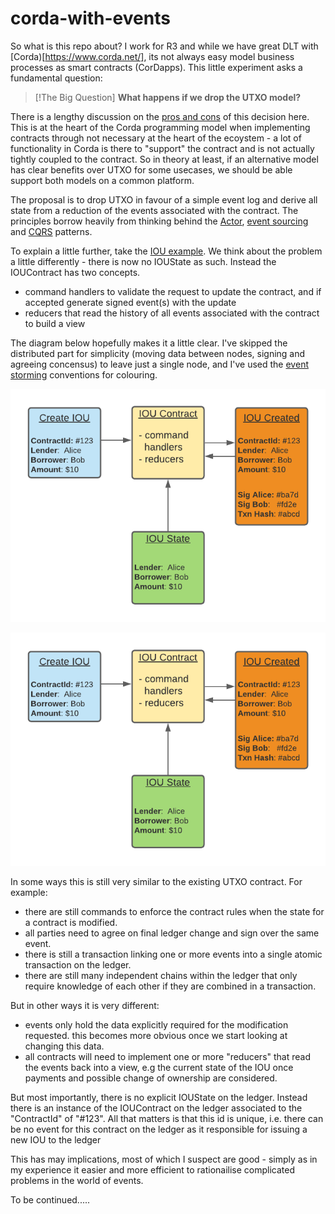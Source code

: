 # corda-with-events 

So what is this repo about? I work for R3 and while we have great DLT with [Corda)[https://www.corda.net/], its not always easy model 
business processes as smart contracts (CorDapps). This little experiment asks a fundamental question: 


>[!The Big Question]
>**What happens if we drop the UTXO model?** 

There is a lengthy discussion on the [pros and cons](https://www.corda.net/blog/rationale-for-and-tradeoffs-in-adopting-a-utxo-style-model]) 
of this decision here. This is at the heart of the Corda programming model when implementing contracts
through not necessary at the heart of the ecoystem - a lot of functionality in Corda is 
there to "support" the contract and is not actually tightly coupled to the contract.  So in theory at least, if 
an alternative model has clear benefits over UTXO for some usecases, we should be able support both models on a common platform. 

The proposal is to drop UTXO in favour of a simple event log and derive all state from a reduction of the 
events associated with the contract. The principles borrow heavily from thinking behind the [Actor](https://en.wikipedia.org/wiki/Actor_model), 
[event sourcing]([https://martinfowler.com/eaaDev/EventSourcing.html) and [CQRS](https://martinfowler.com/bliki/CQRS.html) 
patterns. 

To explain a little further, take the [IOU example](https://docs.corda.net/docs/corda-os/4.6/hello-world-introduction.html). 
We think about the problem a little differently - there is now no IOUState as such. Instead the IOUContract has two concepts. 
* command handlers to validate the request to update the contract, and if accepted generate signed event(s) with the 
update
* reducers that read the history of all events associated with the contract to build a view    


The diagram below hopefully makes it a little clear. I've skipped the distributed part for simplicity (moving data between nodes,
signing and agreeing concensus) to leave just a single node, and I've used the [event storming](https://github.com/wwerner/event-storming-cheatsheet) 
conventions for colouring. 


![IOU as Events](docs/images/iou-as-event.png)

<img src="docs/images/iou-as-event.png" width="800"> 


In some ways this is still very similar to the existing UTXO contract. For example:
* there are still commands to enforce the contract rules when the state for a contract is modified.
* all parties need to agree on final ledger change and sign over the same event.
* there is still a transaction linking one or more events into a single atomic transaction on the ledger. 
* there are still many independent chains within the ledger that only require knowledge of each other if 
they are combined in a transaction.    

But in other ways it is very different:
* events only hold the data explicitly required for the modification requested. this becomes more obvious once we start
looking at changing this data.
* all contracts will need to implement one or more "reducers" that read the events back into a view, e.g the current state 
of the IOU once payments and possible change of ownership are considered.

But most importantly, there is no explicit IOUState on the ledger. Instead there is an instance of the IOUContract 
on the ledger associated to the "ContractId" of "#123". All that matters is that this id is unique, i.e. there can be 
no event for this contract on the ledger as it responsible for issuing a new IOU to the ledger 

This has may implications, most of which I suspect are good - simply as in my experience it easier and more efficient 
to rationailise complicated problems in the world of events.

To be continued.....



 
   







 